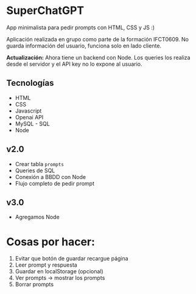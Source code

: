 # SuperChatGPT

App minimalista para pedir prompts con HTML, CSS y JS :)

Aplicación realizada en grupo como parte de la formación IFCT0609. No guarda información del usuario, funciona solo en lado cliente.

**Actualización:** Ahora tiene un backend con Node. Los queries los realiza desde el servidor y el API key no lo expone al usuario.

## Tecnologías

- HTML
- CSS
- Javascript
- Openai API
- MySQL - SQL
- Node

## v2.0
- Crear tabla `prompts`
- Queries de SQL
- Conexión a BBDD con Node
- Flujo completo de pedir prompt

## v3.0
- Agregamos Node

# Cosas por hacer:
1. Evitar que botón de guardar recargue página
2. Leer prompt y respuesta
3. Guardar en localStorage (opcional)
4. Ver prompts -> mostrar los prompts
5. Borrar prompts